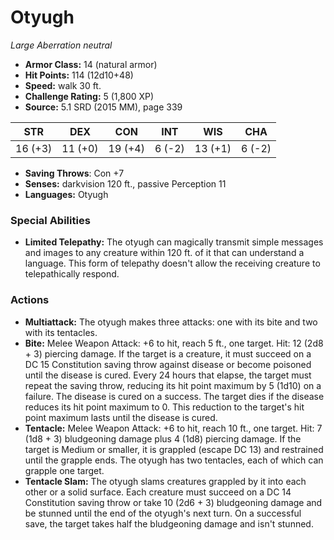 # Otyugh

*Large* *Aberration* *neutral*

- **Armor Class:** 14 (natural armor)
- **Hit Points:** 114 (12d10+48)
- **Speed:** walk 30 ft.
- **Challenge Rating:** 5 (1,800 XP)
- **Source:** 5.1 SRD (2015 MM), page 339

| STR | DEX | CON | INT | WIS | CHA |
| --- | --- | --- | --- | --- | --- |
| 16 (+3) | 11 (+0) | 19 (+4) | 6 (-2) | 13 (+1) | 6 (-2) |

- **Saving Throws**: Con +7
- **Senses:** darkvision 120 ft., passive Perception 11
- **Languages:** Otyugh

### Special Abilities

- **Limited Telepathy:** The otyugh can magically transmit simple messages and images to any creature within 120 ft. of it that can understand a language. This form of telepathy doesn't allow the receiving creature to telepathically respond.

### Actions

- **Multiattack:** The otyugh makes three attacks: one with its bite and two with its tentacles.
- **Bite:** Melee Weapon Attack: +6 to hit, reach 5 ft., one target. Hit: 12 (2d8 + 3) piercing damage. If the target is a creature, it must succeed on a DC 15 Constitution saving throw against disease or become poisoned until the disease is cured. Every 24 hours that elapse, the target must repeat the saving throw, reducing its hit point maximum by 5 (1d10) on a failure. The disease is cured on a success. The target dies if the disease reduces its hit point maximum to 0. This reduction to the target's hit point maximum lasts until the disease is cured.
- **Tentacle:** Melee Weapon Attack: +6 to hit, reach 10 ft., one target. Hit: 7 (1d8 + 3) bludgeoning damage plus 4 (1d8) piercing damage. If the target is Medium or smaller, it is grappled (escape DC 13) and restrained until the grapple ends. The otyugh has two tentacles, each of which can grapple one target.
- **Tentacle Slam:** The otyugh slams creatures grappled by it into each other or a solid surface. Each creature must succeed on a DC 14 Constitution saving throw or take 10 (2d6 + 3) bludgeoning damage and be stunned until the end of the otyugh's next turn. On a successful save, the target takes half the bludgeoning damage and isn't stunned.


